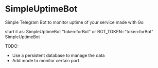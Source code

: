 # SimpleUptimeBot
Simple Telegram Bot to monitor uptime of your service made with Go

start it as:
SimpleUptimeBot "token:forBot"
or
BOT_TOKEN="token:forBot" SimpleUptimeBot

TODO:
- Use a persistent database to manage the data
- Add mode to monitor certain port
